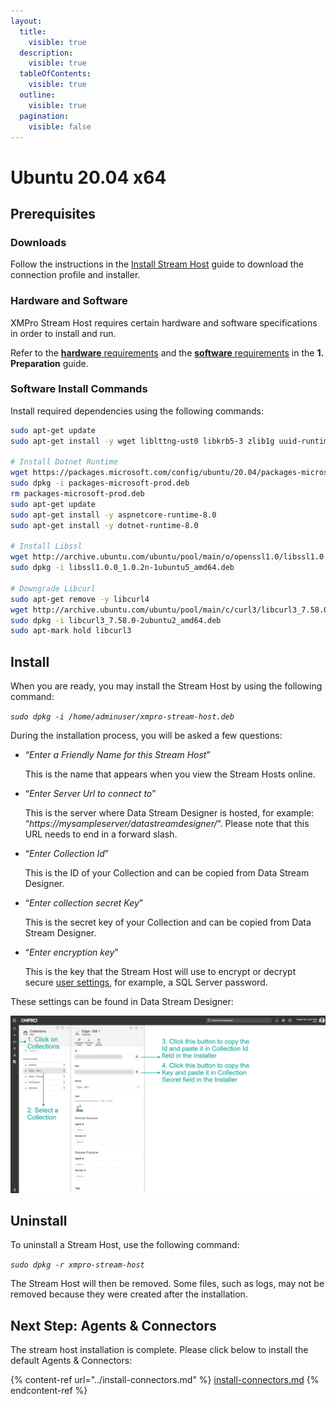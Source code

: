 ```yaml
---
layout:
  title:
    visible: true
  description:
    visible: true
  tableOfContents:
    visible: true
  outline:
    visible: true
  pagination:
    visible: false
---
```


# Ubuntu 20.04 x64

## Prerequisites

### **Downloads**

Follow the instructions in the [Install Stream Host](./) guide to download the connection profile and installer.

### **Hardware and Software**

XMPro Stream Host requires certain hardware and software specifications in order to install and run.

Refer to the [**hardware** requirements](../../install.md#hardware-requirements) and the [**software** requirements](../../install.md#software-requirements) in the **1. Preparation** guide.

### **Software Install Commands**

Install required dependencies using the following commands:

```bash
sudo apt-get update
sudo apt-get install -y wget liblttng-ust0 libkrb5-3 zlib1g uuid-runtime systemd 

# Install Dotnet Runtime
wget https://packages.microsoft.com/config/ubuntu/20.04/packages-microsoft-prod.deb -O packages-microsoft-prod.deb
sudo dpkg -i packages-microsoft-prod.deb
rm packages-microsoft-prod.deb
sudo apt-get update
sudo apt-get install -y aspnetcore-runtime-8.0
sudo apt-get install -y dotnet-runtime-8.0

# Install Libssl
wget http://archive.ubuntu.com/ubuntu/pool/main/o/openssl1.0/libssl1.0.0_1.0.2n-1ubuntu5_amd64.deb
sudo dpkg -i libssl1.0.0_1.0.2n-1ubuntu5_amd64.deb

# Downgrade Libcurl
sudo apt-get remove -y libcurl4
wget http://archive.ubuntu.com/ubuntu/pool/main/c/curl3/libcurl3_7.58.0-2ubuntu2_amd64.deb
sudo dpkg -i libcurl3_7.58.0-2ubuntu2_amd64.deb
sudo apt-mark hold libcurl3


```

## Install

When you are ready, you may install the Stream Host by using the following command:

_`sudo dpkg -i /home/adminuser/xmpro-stream-host.deb`_

During the installation process, you will be asked a few questions:

*   “_Enter a Friendly Name for this Stream Host_”

    This is the name that appears when you view the Stream Hosts online.
*   “_Enter Server Url to connect to_”

    This is the server where Data Stream Designer is hosted, for example: “_https://mysampleserver/datastreamdesigner/_“. Please note that this URL needs to end in a forward slash.
*   “_Enter Collection Id_”

    This is the ID of your Collection and can be copied from Data Stream Designer.
*   “_Enter collection secret Key_”

    This is the secret key of your Collection and can be copied from Data Stream Designer.
*   “_Enter encryption key_”

    This is the key that the Stream Host will use to encrypt or decrypt secure [user settings](https://docs.xmpro.com/docs/data-stream-designer/concepts/agents/#agent-components), for example, a SQL Server password.

These settings can be found in Data Stream Designer:

![](<../../../.gitbook/assets/image (1489) (1).png>)

## Uninstall

To uninstall a Stream Host, use the following command:

_`sudo dpkg -r xmpro-stream-host`_

The Stream Host will then be removed. Some files, such as logs, may not be removed because they were created after the installation.

## Next Step: Agents & Connectors

The stream host installation is complete. Please click below to install the default Agents & Connectors:

{% content-ref url="../install-connectors.md" %}
[install-connectors.md](../install-connectors.md)
{% endcontent-ref %}

